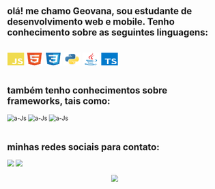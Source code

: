 <h2> olá! me chamo Geovana, sou estudante de desenvolvimento web e mobile. Tenho conhecimento sobre as seguintes linguagens: </h2>
 <div style="display: inline_block"><br>
 
  <img align="center" alt="a-Js" height="30" width="40" src="https://raw.githubusercontent.com/devicons/devicon/master/icons/javascript/javascript-plain.svg">
  <img align="center" alt="a-HTML" height="30" width="40" src="https://raw.githubusercontent.com/devicons/devicon/master/icons/html5/html5-original.svg">
  <img align="center" alt="a-CSS" height="30" width="40" src="https://raw.githubusercontent.com/devicons/devicon/master/icons/css3/css3-original.svg">
  <img align="center" alt="a-Python" height="30" width="40" src="https://raw.githubusercontent.com/devicons/devicon/master/icons/python/python-original.svg">
<img align="center" alt="a-Python" height="30" width="40" src="https://raw.githubusercontent.com/devicons/devicon/master/icons/java/java-original.svg">
<img align="center" alt="a-Python" height="30" width="40" src="https://raw.githubusercontent.com/devicons/devicon/master/icons/typescript/typescript-original.svg">
</div> <br>

<h2> também tenho conhecimentos sobre frameworks, tais como:</h2>
<div style="display: inline_block">
<img align="center" alt="a-Js" height="30" width="40" src="https://cdn.jsdelivr.net/gh/devicons/devicon@latest/icons/angular/angular-original.svg">
<img align="center" alt="a-Js" height="30" width="40" src="https://cdn.jsdelivr.net/gh/devicons/devicon@latest/icons/vuejs/vuejs-original.svg">
 <img align="center" alt="a-Js" height="30" width="40" src="https://cdn.jsdelivr.net/gh/devicons/devicon@latest/icons/tailwindcss/tailwindcss-original.svg">
</div> <br>

<h2>minhas redes sociais para contato:</h2>

<div> <a href="https://www.instagram.com/geoou_of/" target="_blank"><img src="https://img.shields.io/badge/-Instagram-%23E4405F?style=for-the-badge&logo=instagram&logoColor=white" target="_blank"></a>
  <a href ="mailto:gihsousa205@gmail.com"><img src="https://img.shields.io/badge/-Gmail-%23333?style=for-the-badge&logo=gmail&logoColor=white" target="_blank"></a> 
</div> <br>

<div align="center">
  <a href="https://https://github.com/asuoshig">
  <img height="180em" src="https://github-readme-stats-sigma-five.vercel.app/api?username=asuoshig&show_icons=true&theme=dracula&include_all_commits=true&count_private=true"/>
  
</div>

